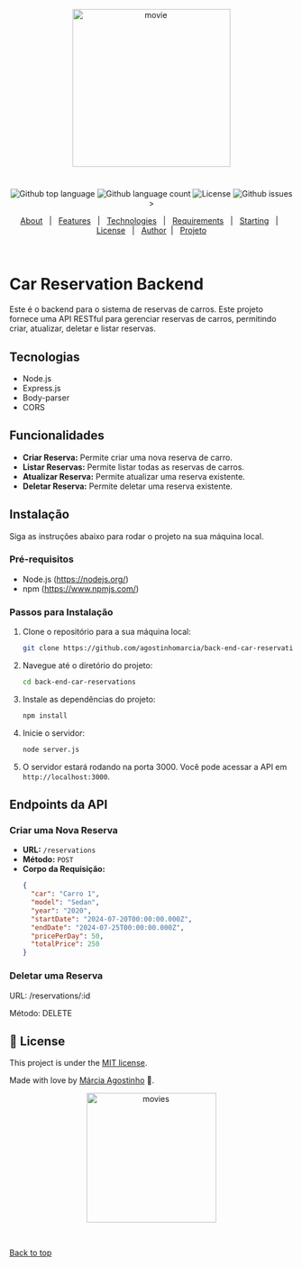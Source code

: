 <p align="center">
   <img src="https://media.giphy.com/media/v1.Y2lkPTc5MGI3NjExd3BwOXhjYXphcGswNjFrcGlqZXp2dmxmZTM4dzZhbGdzcjMzZmZwbiZlcD12MV9zdGlja2Vyc19zZWFyY2gmY3Q9cw/7cYoERt3yza1A1iV0q/giphy.gif" alt="movie" width="280"/>
</p>

<h1 align="center"></h1>

<p align="center">
  <img alt="Github top language" src="https://img.shields.io/github/languages/top/agostinhomarcia/back-end-car-reservations?color=d910e0">

  <img alt="Github language count" src="https://img.shields.io/github/languages/count/agostinhomarcia/back-end-car-reservations?color=d910e0">

  <img alt="License" src="https://img.shields.io/github/license/agostinhomarcia/back-end-car-reservations?color=d910e0">

   <img alt="Github issues" src="https://img.shields.io/github/issues/agostinhomarcia/back-end-car-reservations?color=d910e0" />
>

</p>

<p align="center">
  <a href="#dart-about">About</a> &#xa0; | &#xa0; 
  <a href="#sparkles-features">Features</a> &#xa0; | &#xa0;
  <a href="#rocket-technologies">Technologies</a> &#xa0; | &#xa0;
  <a href="#white_check_mark-requirements">Requirements</a> &#xa0; | &#xa0;
  <a href="#checkered_flag-starting">Starting</a> &#xa0; | &#xa0;
  <a href="#memo-license">License</a> &#xa0; | &#xa0;
  <a href="https://github.com/agostinhomarcia" target="_blank">Author</a>&#xa0; | &#xa0
  <a href="#" target="_blank" rel="noopener noreferrer">Projeto</a>
</p>

<br>

# Car Reservation Backend

Este é o backend para o sistema de reservas de carros. Este projeto fornece uma API RESTful para gerenciar reservas de carros, permitindo criar, atualizar, deletar e listar reservas.

## Tecnologias

- Node.js
- Express.js
- Body-parser
- CORS

## Funcionalidades

- **Criar Reserva:** Permite criar uma nova reserva de carro.
- **Listar Reservas:** Permite listar todas as reservas de carros.
- **Atualizar Reserva:** Permite atualizar uma reserva existente.
- **Deletar Reserva:** Permite deletar uma reserva existente.

## Instalação

Siga as instruções abaixo para rodar o projeto na sua máquina local.

### Pré-requisitos

- Node.js (https://nodejs.org/)
- npm (https://www.npmjs.com/)

### Passos para Instalação

1. Clone o repositório para a sua máquina local:

   ```bash
   git clone https://github.com/agostinhomarcia/back-end-car-reservations.git
   ```

2. Navegue até o diretório do projeto:

   ```bash
   cd back-end-car-reservations
   ```

3. Instale as dependências do projeto:

   ```bash
   npm install
   ```

4. Inicie o servidor:

   ```bash
   node server.js
   ```

5. O servidor estará rodando na porta 3000. Você pode acessar a API em `http://localhost:3000`.

## Endpoints da API

### Criar uma Nova Reserva

- **URL:** `/reservations`
- **Método:** `POST`
- **Corpo da Requisição:**
  ```json
  {
    "car": "Carro 1",
    "model": "Sedan",
    "year": "2020",
    "startDate": "2024-07-20T00:00:00.000Z",
    "endDate": "2024-07-25T00:00:00.000Z",
    "pricePerDay": 50,
    "totalPrice": 250
  }
  ```

### Deletar uma Reserva

URL: /reservations/:id

Método: DELETE

## :memo: License

This project is under the [MIT license](./License).

Made with love by [Márcia Agostinho](https://github.com/agostinhomarcia) 🚀.

<p align="center">
   <img src="https://media.giphy.com/media/ifM99v5HzxZNlUyJEb/giphy.gif?cid=790b761152i9hs135j1u525e4123yjidop5h8bs94kkqgiqj&ep=v1_stickers_search&rid=giphy.gif&ct=s" alt="movies" width="230"/>
</p>

&#xa0;

<a href="#top">Back to top </a>
